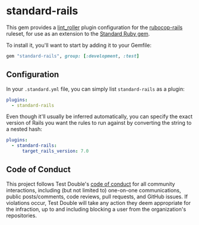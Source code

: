 # standard-rails

This gem provides a [lint_roller](https://github.com/standardrb/lint_roller)
plugin configuration for the
[rubocop-rails](https://github.com/rubocop/rubocop-rails) ruleset, for use
as an extension to the [Standard Ruby
gem](https://github.com/standardrb/standard).

To install it, you'll want to start by adding it to your Gemfile:

```ruby
gem "standard-rails", group: [:development, :test]
```

## Configuration

In your `.standard.yml` file, you can simply list `standard-rails` as a plugin:

```yaml
plugins:
  - standard-rails
```

Even though it'll usually be inferred automatically, you can specify the exact
version of Rails you want the rules to run against by converting the string to
a nested hash:

```yaml
plugins:
  - standard-rails:
      target_rails_version: 7.0
```

## Code of Conduct

This project follows Test Double's [code of
conduct](https://testdouble.com/code-of-conduct) for all community interactions,
including (but not limited to) one-on-one communications, public posts/comments,
code reviews, pull requests, and GitHub issues. If violations occur, Test Double
will take any action they deem appropriate for the infraction, up to and
including blocking a user from the organization's repositories.

